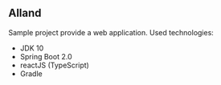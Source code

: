 ## Alland

Sample project provide a web application.
Used technologies:

- JDK 10
- Spring Boot 2.0
- reactJS (TypeScript)
- Gradle
 